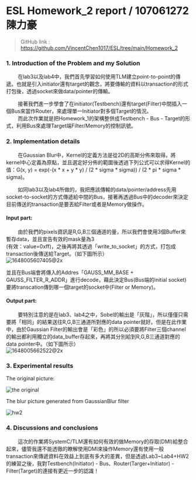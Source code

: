 # ESL Homework_2 report / 107061272 陳力豪
> GitHub link : https://github.com/VincentChen1017/ESL/tree/main/Homework_2

### 1. Introduction of the Problem and my Solution
&emsp;&emsp; 在lab3以及lab4中，我們首先學習如何使用TLM建立point-to-point的傳遞。也就是引入initiator還有target的觀念，將要傳輸的資料以transaction的形式打包後，透過socket來做data/pointer的傳輸。<br />

&emsp;&emsp; 接著我們進一步學會了在initiator(Testbench)還有target(Filter)中間插入一個Bus來當作Router，來處理單一Initiator對多個Target的情況。<br />
&emsp;&emsp; 而此次作業就是把Homework_1的架構整併成Testbench - Bus - Target的形式，利用Bus來處理Target端Filter/Memory的控制訊號。<br />


### 2. Implementation details
&emsp;&emsp; 在Gaussian Blur中，Kernel的定義方法是從2D的高斯分佈來取得。將kernel中心定義為原點，並且選定好分佈的範圍後透過下列公式可以求得Kernel的值：G(x, y) = exp(-(x * x + y * y) / (2 * sigma * sigma)) / (2 * pi * sigma * sigma)。<br />

&emsp;&emsp; 如同lab3以及lab4所做的，我把應該傳輸的data/pointer/address先用socket-to-socket的方式傳遞給中間的Bus，接著再透過Bus中的decoder來決定目前傳送的transaction是要丟給Filter或者是Memory做操作。

#### Input part:
&emsp;&emsp; 由於我們的pixels資訊是R,G,B三個通道的量，所以我們會使用3個Buffer來暫存data，並且宣告有效的mask量為3<br />
(有效：value=0xff)，之後再將其透過「write_to_socket」的方式，打包成transaction後傳送給Target。（如下圖所示）<br />
![1648005607405@2x](https://user-images.githubusercontent.com/98183102/159618207-06416b1e-cb84-4e4b-af77-7ecdefd3562f.jpg)<br />

並且在Bus端會將傳入的Addres「GAUSS_MM_BASE + GAUSS_FILTER_R_ADDR」進行decode，藉此決定Bus(Bus端的initial socket)要將transcation傳到哪一個target的socket中(Filter or Memory)。<br />

#### Output part:
&emsp;&emsp;  要特別注意的是在lab3、lab4之中，Sobel的輸出是「灰階」，所以僅僅只需要將「相同」的結果送往R,G,B三通道所對應的data pointer就好。但是在此作業中，由於Gaussian Filter的輸出會是「彩色」的所以必須要將Filter三個channel的輸出都利用獨立的data_buffer存起來，再將其分別給到R,G,B三通道對應的data pointer中。（如下圖所示）<br />
![1648005662522@2x](https://user-images.githubusercontent.com/98183102/159618216-59c13f92-db47-4849-942f-9e3c90c06df8.jpg)<br />

### 3. Experimental results
The original picture:

![the original](https://user-images.githubusercontent.com/98183102/157357297-e57a3973-75d3-42b7-ab13-8766c6e5d721.png)

The blur picture generated from GaussianBlur filter

![hw2](https://user-images.githubusercontent.com/98183102/159618432-1437f837-87ad-446e-a5d4-42a93e21c451.png)<br />

### 4. Discussions and conclusions
&emsp;&emsp;  這次的作業將SystemC/TLM還有如何有效的做Memory的存取(DMI)給整合起來，儘管我還不能透徹的瞭解使用DMI來操作Memory還有使用一般transaction來傳遞資料在效益上到底有多大的差異，但是透過Lab3~Lab4+HW2的練習之後，我對Testbench(Initiator) - Bus、Router(Targer+Initiator) - Filter(Target)的連接有更近一步的認識！



